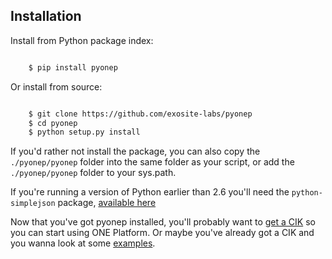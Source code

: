 Installation
------------

Install from Python package index:

```bash

    $ pip install pyonep
```

Or install from source:

```bash

    $ git clone https://github.com/exosite-labs/pyonep
    $ cd pyonep
    $ python setup.py install
```

If you'd rather not install the package, you can also copy the
`./pyonep/pyonep` folder into the same folder as your script, or
add the `./pyonep/pyonep` folder to your sys.path.

If you're running a version of Python earlier than 2.6 you'll need the
`python-simplejson` package, [available here](https://pypi.python.org/pypi/simplejson/)

Now that you've got pyonep installed, you'll probably want to [get a CIK](getcik.html) so
you can start using ONE Platform. Or maybe you've already got a CIK and you wanna look
at some [examples](examples.html).
